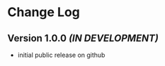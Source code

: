 Change Log
==========

Version 1.0.0 *(IN DEVELOPMENT)*
----------------------------

 * initial public release on github
